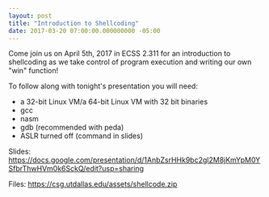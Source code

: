```yaml
---
layout: post
title: "Introduction to Shellcoding"
date: 2017-03-20 07:00:00.000000000 -05:00
---
```


Come join us on April 5th, 2017 in ECSS 2.311 for an introduction to shellcoding
as we take control of program execution and writing our own "win" function!

To follow along with tonight's presentation you will need:

* a 32-bit Linux VM/a 64-bit Linux VM with 32 bit binaries
* gcc
* nasm
* gdb (recommended with peda)
* ASLR turned off (command in slides)

Slides: <https://docs.google.com/presentation/d/1AnbZsrHHk9bc2gl2M8jKmYpM0YSfbrThwHVm0k6SckQ/edit?usp=sharing>

Files: <https://csg.utdallas.edu/assets/shellcode.zip>

